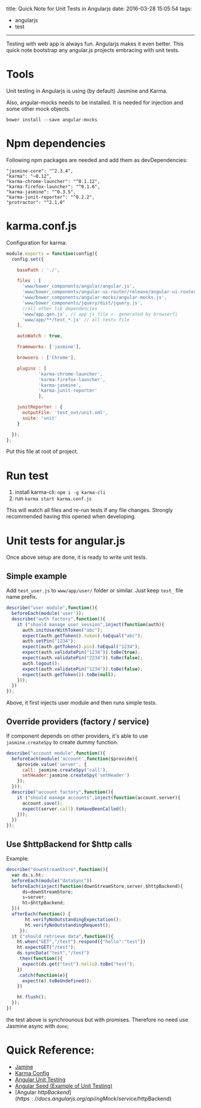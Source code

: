 title: Quick Note for Unit Tests in Angularjs
date: 2016-03-28 15:05:54
tags:
  - angularjs
  - test

---
Testing with web app is always fun. Angularjs makes it even better.
This quick note bootstrap any angular.js projects embracing with unit tests.


# Tools
Unit testing in Angularjs is using (by default) Jasmine and Karma.

Also, angular-mocks needs to be installed. It is needed for injection and some other mock objects.
```
bower install --save angular-mocks
```

<!-- more -->

# Npm dependencies
Following npm packages are needed and add them as devDependencies:
```
"jasmine-core": "^2.3.4",
"karma": "~0.12",
"karma-chrome-launcher": "^0.1.12",
"karma-firefox-launcher": "^0.1.6",
"karma-jasmine": "^0.3.5",
"karma-junit-reporter": "^0.2.2",
"protractor": "^2.1.0"
```

# karma.conf.js
Configuration for karma:
```js
module.exports = function(config){
  config.set({

    basePath : './',

    files : [
      'www/bower_components/angular/angular.js',
      'www/bower_components/angular-ui-router/release/angular-ui-router.js',
      'www/bower_components/angular-mocks/angular-mocks.js',
      'www/bower_components/jquery/dist/jquery.js',
      //all other lib dependencies
      'www/app.gen.js', // app js file <- generated by browserfi
      'www/app/**/test_*.js' // all tests file
    ],

    autoWatch : true,

    frameworks: ['jasmine'],

    browsers : ['Chrome'],

    plugins : [
            'karma-chrome-launcher',
            'karma-firefox-launcher',
            'karma-jasmine',
            'karma-junit-reporter'
            ],

    junitReporter : {
      outputFile: 'test_out/unit.xml',
      suite: 'unit'
    }

  });
};

```
Put this file at root of project.

# Run test
1. install karma-cli: `npm i -g karma-cli`
2. run `karma start karma.conf.js`

This will watch all files and re-run tests if any file changes. Strongly recommended having this opened when developing.

# Unit tests for angular.js
Once above setup are done, it is ready to write unit tests.

## Simple example
Add `test_user.js` to `www/app/user/` folder or similar. Just keep `test_` file name prefix.
```js
describe("user module",function(){
  beforeEach(module('user'));
  describe("auth factory",function(){
    it ("should manage user session",inject(function(auth){
      auth.initUserWithToken("abc");
      expect(auth.getToken().token).toEqual("abc");
      auth.setPin("1234");
      expect(auth.getToken().pin).toEqual("1234");
      expect(auth.validatePin("1234")).toBe(true);
      expect(auth.validatePin("2234")).toBe(false);
      auth.logout();
      expect(auth.validatePin("1234")).toBe(false);
      expect(auth.getToken()).toBe(null);
    }));
  })
});

```
Above, it first injects user module and then runs simple tests.

## Override providers (factory / service)
If component depends on other providers, it's able to use `jasmine.createSpy` to create dummy function.
```js
describe("account module",function(){
  beforeEach(module('account',function($provide){
    $provide.value('server', {
      call: jasmine.createSpy('call'),
      setHeader:jasmine.createSpy('setHeader')
    });
  }));
  describe("account factory",function(){
    it ("should manage accounts",inject(function(account,server){
      account.save();
      expect(server.call).toHaveBeenCalled();  
    }));
  })
});
```

## Use $httpBackend for $http calls
Example:
```js
describe("downStreamStore",function(){
  var ds,s,ht;
  beforeEach(module("dataSync"))
  beforeEach(inject(function(downStreamStore,server,$httpBackend){
      ds=downStreamStore;
      s=server;
      ht=$httpBackend;
  }))
  afterEach(function() {
       ht.verifyNoOutstandingExpectation();
       ht.verifyNoOutstandingRequest();
     });
  it ("should retrieve data",function(){
    ht.when("GET","/test").respond({"hello":"test"})
    ht.expectGET("/test");
    ds.syncData("test","/test")
    .then(function(){
      expect(ds.get("test").hello).toBe("test");
    })
    .catch(function(e){
      expect(e).toBeUndefined();
    })

    ht.flush();
  });
})

```
the test above is synchrounous but with promises. Therefore no need use Jasmine async with `done`;

# Quick Reference:
- [Jamine](http://jasmine.github.io/2.0/introduction.html)
- [Karma Config](http://karma-runner.github.io/0.13/config/configuration-file.html)
- [Angular Unit Testing](https://docs.angularjs.org/guide/unit-testing)
- [Angular Seed (Example of Unit Testing)](https://github.com/angular/angular-seed)
- [Angular $httpBackend](https://docs.angularjs.org/api/ngMock/service/$httpBackend)
